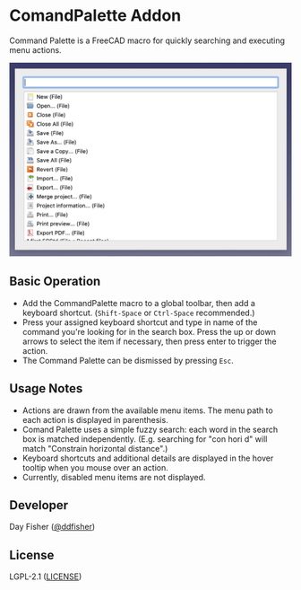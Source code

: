 # ComandPalette Addon
Command Palette is a FreeCAD macro for quickly searching and executing menu actions.

![CommandPalette](screenshot.png)

## Basic Operation
- Add the CommandPalette macro to a global toolbar, then add a keyboard shortcut. (`Shift-Space` or `Ctrl-Space` recommended.)
- Press your assigned keyboard shortcut and type in name of the command you're looking for in the search box. Press the up or down arrows to select the item if necessary, then press enter to trigger the action.
- The Command Palette can be dismissed by pressing `Esc`.

## Usage Notes
- Actions are drawn from the available menu items. The menu path to each action is displayed in parenthesis.
- Comand Palette uses a simple fuzzy search: each word in the search box is matched independently. (E.g. searching for "con hori d" will match "Constrain horizontal distance".)
- Keyboard shortcuts and additional details are displayed in the hover tooltip when you mouse over an action.
- Currently, disabled menu items are not displayed.

## Developer

Day Fisher ([@ddfisher](https://github.com/ddfisher))

## License

LGPL-2.1 ([LICENSE](LICENSE))

